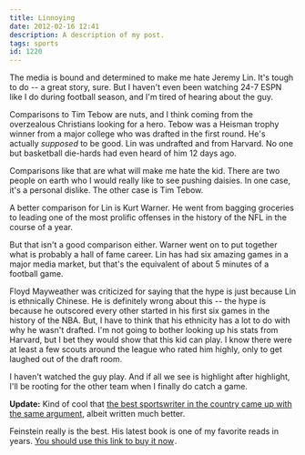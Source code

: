 ```yaml
---
title: Linnoying
date: 2012-02-16 12:41
description: A description of my post.
tags: sports
id: 1220
---
```

The media is bound and determined to make me hate Jeremy Lin.  It's tough to do -- a great story, sure.  But I haven't even been watching 24-7 ESPN like I do during football season, and I'm tired of hearing about the guy.

Comparisons to Tim Tebow are nuts, and I think coming from the overzealous Christians looking for a hero.  Tebow was a Heisman trophy winner from a major college who was drafted in the first round.  He's actually <i>supposed</i> to be good.  Lin was undrafted and from Harvard.  No one but basketball die-hards had even heard of him 12 days ago.

Comparisons like that are what will make me hate the kid.  There are two people on earth who I would really like to see pushing daisies.  In one case, it's a personal dislike.  The other case is Tim Tebow.

A better comparison for Lin is Kurt Warner.  He went from bagging groceries to leading one of the most prolific offenses in the history of the NFL in the course of a year.

But that isn't a good comparison either.  Warner went on to put together what is probably a hall of fame career.  Lin has had six amazing games in a major media market, but that's the equivalent of about 5 minutes of a football game.

Floyd Mayweather was criticized for saying that the hype is just because Lin is ethnically Chinese.  He is definitely wrong about this -- the hype is because he outscored every other started in his first six games in the history of the NBA.  But, I have to think that his ethnicity has a lot to do with why he wasn't drafted.  I'm not going to bother looking up his stats from Harvard, but I bet they would show that this kid can play.  I know there were at least a few scouts around the league who rated him highly, only to get laughed out of the draft room.

I haven't watched the guy play.  And if all we see is highlight after highlight, I'll be rooting for the other team when I finally do catch a game.

<b>Update:</b>  Kind of cool that <a href="http://feinsteinonthebrink.com/index.php?id=2843356311304035537" target="_blank">the best sportswriter in the country came up with the same argument</a>, albeit written much better.

Feinstein really is the best.  His latest book is one of my favorite reads in years.  <a href="http://www.amazon.com/gp/product/0316079049/ref=as_li_ss_tl?ie=UTF8&tag=theskinnyonbe-20&linkCode=as2&camp=1789&creative=390957&creativeASIN=0316079049">You should use this link to buy it now</a><img src="http://www.assoc-amazon.com/e/ir?t=theskinnyonbe-20&l=as2&o=1&a=0316079049" width="1" height="1" border="0" alt="" style="border:none !important; margin:0px !important;" />.